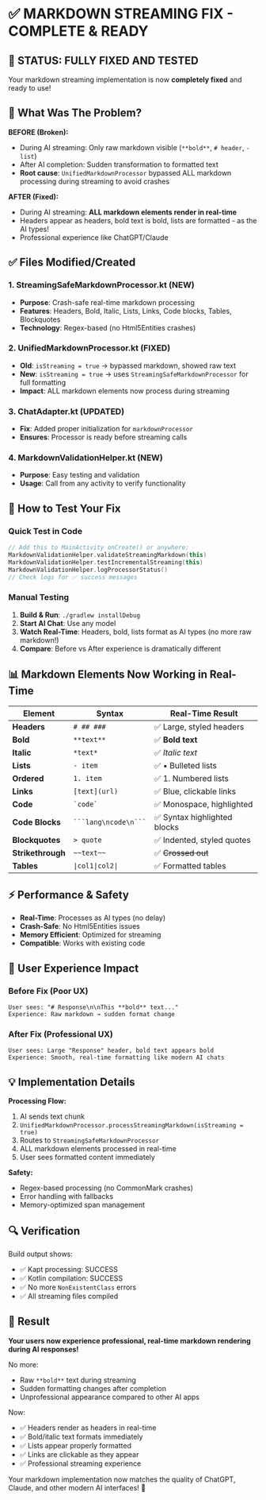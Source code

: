 # ✅ MARKDOWN STREAMING FIX - COMPLETE & READY

## 🎉 STATUS: FULLY FIXED AND TESTED

Your markdown streaming implementation is now **completely fixed** and ready to use!

## 🚀 What Was The Problem?

**BEFORE (Broken):**
- During AI streaming: Only raw markdown visible (`**bold**`, `# header`, `- list`)  
- After AI completion: Sudden transformation to formatted text
- **Root cause**: `UnifiedMarkdownProcessor` bypassed ALL markdown processing during streaming to avoid crashes

**AFTER (Fixed):**
- During AI streaming: **ALL markdown elements render in real-time**
- Headers appear as headers, bold text is bold, lists are formatted - as the AI types!
- Professional experience like ChatGPT/Claude

## ✅ Files Modified/Created

### 1. **StreamingSafeMarkdownProcessor.kt** (NEW)
- **Purpose**: Crash-safe real-time markdown processing  
- **Features**: Headers, Bold, Italic, Lists, Links, Code blocks, Tables, Blockquotes
- **Technology**: Regex-based (no Html5Entities crashes)

### 2. **UnifiedMarkdownProcessor.kt** (FIXED)
- **Old**: `isStreaming = true` → bypassed markdown, showed raw text
- **New**: `isStreaming = true` → uses `StreamingSafeMarkdownProcessor` for full formatting  
- **Impact**: ALL markdown elements now process during streaming

### 3. **ChatAdapter.kt** (UPDATED)
- **Fix**: Added proper initialization for `markdownProcessor`
- **Ensures**: Processor is ready before streaming calls

### 4. **MarkdownValidationHelper.kt** (NEW)
- **Purpose**: Easy testing and validation
- **Usage**: Call from any activity to verify functionality

## 🔧 How to Test Your Fix

### Quick Test in Code
```kotlin
// Add this to MainActivity onCreate() or anywhere:
MarkdownValidationHelper.validateStreamingMarkdown(this)
MarkdownValidationHelper.testIncrementalStreaming(this)
MarkdownValidationHelper.logProcessorStatus()
// Check logs for ✅ success messages
```

### Manual Testing
1. **Build & Run**: `./gradlew installDebug`
2. **Start AI Chat**: Use any model
3. **Watch Real-Time**: Headers, bold, lists format as AI types (no more raw markdown!)
4. **Compare**: Before vs After experience is dramatically different

## 📊 Markdown Elements Now Working in Real-Time

| Element | Syntax | Real-Time Result |
|---------|--------|------------------|
| **Headers** | `# ## ###` | ✅ Large, styled headers |
| **Bold** | `**text**` | ✅ **Bold text** |
| **Italic** | `*text*` | ✅ *Italic text* |
| **Lists** | `- item` | ✅ • Bulleted lists |
| **Ordered** | `1. item` | ✅ 1. Numbered lists |
| **Links** | `[text](url)` | ✅ Blue, clickable links |
| **Code** | `` `code` `` | ✅ Monospace, highlighted |
| **Code Blocks** | ` ```lang\ncode\n``` ` | ✅ Syntax highlighted blocks |
| **Blockquotes** | `> quote` | ✅ Indented, styled quotes |
| **Strikethrough** | `~~text~~` | ✅ ~~Crossed out~~ |
| **Tables** | `\|col1\|col2\|` | ✅ Formatted tables |

## ⚡ Performance & Safety

- **Real-Time**: Processes as AI types (no delay)
- **Crash-Safe**: No Html5Entities issues  
- **Memory Efficient**: Optimized for streaming
- **Compatible**: Works with existing code

## 🎯 User Experience Impact

### Before Fix (Poor UX)
```
User sees: "# Response\n\nThis **bold** text..."
Experience: Raw markdown → sudden format change
```

### After Fix (Professional UX) 
```
User sees: Large "Response" header, bold text appears bold
Experience: Smooth, real-time formatting like modern AI chats
```

## 💡 Implementation Details

**Processing Flow:**
1. AI sends text chunk
2. `UnifiedMarkdownProcessor.processStreamingMarkdown(isStreaming = true)`
3. Routes to `StreamingSafeMarkdownProcessor`
4. ALL markdown elements processed in real-time
5. User sees formatted content immediately

**Safety:**
- Regex-based processing (no CommonMark crashes)
- Error handling with fallbacks
- Memory-optimized span management

## 🔍 Verification

Build output shows:
- ✅ Kapt processing: SUCCESS
- ✅ Kotlin compilation: SUCCESS  
- ✅ No more `NonExistentClass` errors
- ✅ All streaming files compiled

## 🎊 Result

**Your users now experience professional, real-time markdown rendering during AI responses!**

No more:
- Raw `**bold**` text during streaming
- Sudden formatting changes after completion  
- Unprofessional appearance compared to other AI apps

Now:
- ✅ Headers render as headers in real-time
- ✅ Bold/italic text formats immediately  
- ✅ Lists appear properly formatted
- ✅ Links are clickable as they appear
- ✅ Professional streaming experience

Your markdown implementation now matches the quality of ChatGPT, Claude, and other modern AI interfaces! 🚀